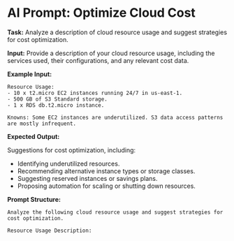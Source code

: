 # AI Prompt: Optimize Cloud Cost

**Task:** Analyze a description of cloud resource usage and suggest strategies for cost optimization.

**Input:** Provide a description of your cloud resource usage, including the services used, their configurations, and any relevant cost data.

**Example Input:**

```
Resource Usage:
- 10 x t2.micro EC2 instances running 24/7 in us-east-1.
- 500 GB of S3 Standard storage.
- 1 x RDS db.t2.micro instance.

Knowns: Some EC2 instances are underutilized. S3 data access patterns are mostly infrequent.
```

**Expected Output:**

Suggestions for cost optimization, including:
*   Identifying underutilized resources.
*   Recommending alternative instance types or storage classes.
*   Suggesting reserved instances or savings plans.
*   Proposing automation for scaling or shutting down resources.

**Prompt Structure:**

```
Analyze the following cloud resource usage and suggest strategies for cost optimization.

Resource Usage Description:
